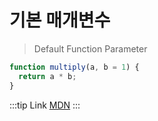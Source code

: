 # 기본 매개변수

> Default Function Parameter

```js
function multiply(a, b = 1) {
  return a * b;
}
```

:::tip Link
[MDN](https://developer.mozilla.org/ko/docs/Web/JavaScript/Reference/Functions/Default_parameters)
:::
